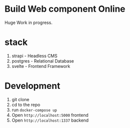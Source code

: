 # Build Web component Online

Huge Work in progress.

# stack

1. strapi - Headless CMS
2. postgres - Relational Database
3. svelte  - Frontend Framework


# Development

1. git clone
2. cd to the repo
3. run `docker-compose up` 
4. Open `http://localhost:5000` frontend
5. Open `http://localhost:1337` backend 
